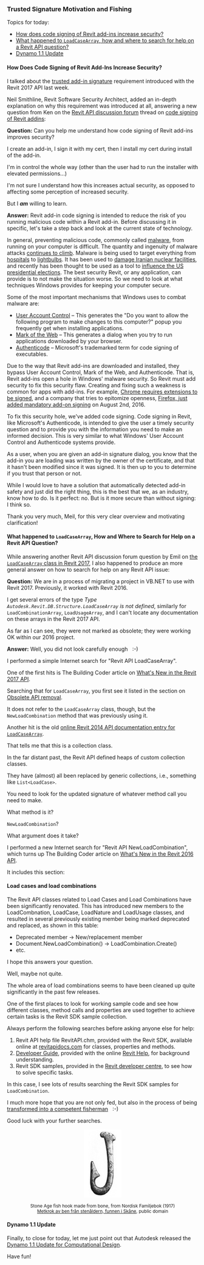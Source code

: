 <head>
<title>The Building Coder</title>
<meta http-equiv="Content-Type" content="text/html; charset=utf-8"/>
<link rel="stylesheet" type="text/css" href="3dwc.css"/>
<script src="https://cdn.rawgit.com/google/code-prettify/master/loader/run_prettify.js?autoload=true" defer="defer"></script>
</head>

<!---

- why require signed add-in signature?
  http://forums.autodesk.com/t5/revit-api/code-signing-of-revit-addins/m-p/6535549

- how to search for help on a Revit API question?
  http://forums.autodesk.com/t5/revit-api/revit-2017-loadcasearray/m-p/6535653
  
- Autodesk Releases Dynamo 1.1 Update for Computational Design
  http://architosh.com/2016/08/autodesk-releases-dynamo-1-1-update-for-computational-design/

Trusted Signature Motivation and Fishing #revitapi #3dwebcoder @AutodeskRevit @AutodeskForge #aec #bim

Topics for today
&ndash; How does code signing of Revit add-ins increase security?
&ndash; What happened to <code>LoadCaseArray</code>?
&ndash; How and where to search for help on a Revit API question?
&ndash; Dynamo 1.1 Update...

-->

### Trusted Signature Motivation and Fishing

Topics for today:

- [How does code signing of Revit add-ins increase security?](#2)
- [What happened to `LoadCaseArray`, how and where to search for help on a Revit API question?](#3)
- [Dynamo 1.1 Update](#4)

#### <a name="2"></a>How Does Code Signing of Revit Add-Ins Increase Security?

I talked about
the [trusted add-in signature](http://thebuildingcoder.typepad.com/blog/2016/08/trusted-signature-and-updated-revit-2017-api-resources.html#2) requirement 
introduced with the Revit 2017 API last week.

Neil Smithline, Revit Software Security Architect, added an in-depth explanation on why this requirement was introduced at all, answering a new question from Ken on
the [Revit API discussion forum](http://forums.autodesk.com/t5/revit-api/bd-p/160) thread
on [code signing of Revit addins](http://forums.autodesk.com/t5/revit-api/code-signing-of-revit-addins/m-p/5981560):

**Question:** Can you help me understand how code signing of Revit add-ins improves security? 
 
I create an add-in, I sign it with my cert, then I install my cert during install of the add-in.

I'm in control the whole way (other than the user had to run the installer with elevated permissions...)
 
I'm not sure I understand how this increases actual security, as opposed to affecting some perception of increased security. 
 
But I <b><i>am</i></b> willing to learn.

**Answer:** Revit add-in code signing is intended to reduce the risk of you running malicious code within a Revit add-in. Before discussing it in specific, let's take a step back and look at the current state of technology.
 
In general, preventing malicious code, commonly called [malware](https://en.wikipedia.org/wiki/Malware), from running on your computer is difficult. The quantity and ingenuity of malware attacks [continues to climb](https://securelist.com/analysis/quarterly-malware-reports/75640/it-threat-evolution-in-q2-2016-statistics). Malware is being used to target everything
from [hospitals](http://money.cnn.com/2016/02/17/technology/hospital-bitcoin-ransom/index.html)
to [lightbulbs](http://www.welivesecurity.com/2013/08/14/blackout-warning-philips-smart-lightbulbs-can-be-switched-off-by-malware-and-wont-come-back-on).
It has been used to [damage Iranian nuclear facilities](https://en.wikipedia.org/wiki/Stuxnet), and recently has been thought to be used as a tool to [influence the US presidential elections](http://news.softpedia.com/news/malware-used-in-dnc-hack-has-roots-in-chinese-open-source-tool-506773.shtml). The best security Revit, or any application, can provide is to not make the situation worse. So we need to look at what techniques Windows provides for keeping your computer secure.
 
Some of the most important mechanisms that Windows uses to combat malware are:

- [User Account Control](https://en.wikipedia.org/wiki/User_Account_Control) &ndash; This generates the "Do you want to allow the following program to make changes to this computer?" popup you frequently get when installing applications.
- [Mark of the Web](https://blogs.msdn.microsoft.com/ieinternals/2011/03/23/understanding-local-machine-zone-lockdown) &ndash; This generates a dialog when you try to run applications downloaded by your browser.
- [Authenticode](https://msdn.microsoft.com/en-us/library/cc750035.aspx) &ndash; Microsoft's trademarked term for code signing of executables.
 
Due to the way that Revit add-ins are downloaded and installed, they bypass User Account Control, Mark of the Web, and Authenticode. That is, Revit add-ins open a hole in Windows' malware security. So Revit must add security to fix this security flaw. Creating and fixing such a weakness is common for apps with add-ins. For example, [Chrome requires extensions to be signed](https://developer.chrome.com/extensions/packaging), and a company that tries to epitomize openness, [Firefox, just added mandatory add-on signing](https://www.mozilla.org/en-US/firefox/48.0/releasenotes) on August 2nd, 2016.
 
To fix this security hole, we've added code signing. Code signing in Revit, like Microsoft's Authenticode, is intended to give the user a timely security question and to provide you with the information you need to make an informed decision. This is very similar to what Windows' User Account Control and Authenticode systems provide.
 
As a user, when you are given an add-in signature dialog, you know that the add-in you are loading was written by the owner of the certificate, and that it hasn't been modified since it was signed. It is then up to you to determine if you trust that person or not.
 
While I would love to have a solution that automatically detected add-in safety and just did the right thing, this is the best that we, as an industry, know how to do. Is it perfect: no. But is it more secure than without signing: I think so.

Thank you very much, Meil, for this very clear overview and motivating clarification!


#### <a name="3"></a>What happened to `LoadCaseArray`, How and Where to Search for Help on a Revit API Question?

While answering another Revit API discussion forum question by Emil
on [the `LoadCaseArray` class in Revit 2017](http://forums.autodesk.com/t5/revit-api/revit-2017-loadcasearray/td-p/6535653),
I also happened to produce an more general answer on how to search for help on any Revit API issue:

**Question:** We are in a process of migrating a project in VB.NET to use with Revit 2017. Previously, it worked with Revit 2016.

I get several errors of the type *Type `Autodesk.Revit.DB.Structure.LoadCaseArray` is not defined*, similarly for `LoadCombinationArray`, `LoadUsageArray`, and I can't locate any documentation on these arrays in the Revit 2017 API.

As far as I can see, they were not marked as obsolete; they were working OK within our 2016 project. 

**Answer:** Well, you did not look carefully enough &nbsp; :-)
 
I performed a simple Internet search for "Revit API LoadCaseArray". 
 
One of the first hits is The Building Coder article
on [What's New in the Revit 2017 API](http://thebuildingcoder.typepad.com/blog/2016/04/whats-new-in-the-revit-2017-api.html).
 
Searching that for `LoadCaseArray`, you first see it listed in the section
on [Obsolete API removal](http://thebuildingcoder.typepad.com/blog/2016/04/whats-new-in-the-revit-2017-api.html#2.22).
 
It does not refer to the `LoadCaseArray` class, though, but the `NewLoadCombination` method that was previously using it.
 
Another hit is the
old [online Revit 2014 API documentation entry for `LoadCaseArray`](http://revitapisearch.com/html/b956962a-5802-cca1-e806-cc0461fac741.htm).
 
That tells me that this is a collection class.
 
In the far distant past, the Revit API defined heaps of custom collection classes.
 
They have (almost) all been replaced by generic collections, i.e., something like <code>List&lt;LoadCase&gt;</code>.
 
You need to look for the updated signature of whatever method call you need to make.
 
What method is it?
 
`NewLoadCombination`?
 
What argument does it take?
 
I performed a new Internet search for "Revit API NewLoadCombination", which turns up The Building Coder article
on [What's New in the Revit 2016 API](http://thebuildingcoder.typepad.com/blog/2015/04/whats-new-in-the-revit-2016-api.html).
 
It includes this section:
 
#### <a name="4"></a>Load cases and load combinations
 
The Revit API classes related to Load Cases and Load Combinations have been significantly renovated. This has introduced new members to the LoadCombnation, LoadCase, LoadNature and LoadUsage classes, and resulted in several previously existing member being marked deprecated and replaced, as shown in this table:
 
- Deprecated member &rarr; New/replacement member
- Document.NewLoadCombination() &rarr; LoadCombination.Create()
- etc.
 
I hope this answers your question.
 
Well, maybe not quite.
 
The whole area of load combinations seems to have been cleaned up quite significantly in the past few releases.
 
One of the first places to look for working sample code and see how different classes, method calls and properties are used together to achieve certain tasks is the Revit SDK sample collection.
 
Always perform the following searches before asking anyone else for help:
 
1. Revit API help file RevitAPI.chm, provided with the Revit SDK, available online at [revitapidocs.com](http://www.revitapidocs.com) for classes, properties and methods.
2. [Developer Guide](http://help.autodesk.com/view/RVT/2017/ENU/?guid=GUID-F0A122E0-E556-4D0D-9D0F-7E72A9315A42), provided with the online [Revit Help](http://help.autodesk.com/view/RVT/2017/ENU/), for background understanding.
3. Revit SDK samples, provided in the [Revit developer centre](http://www.autodesk.com/developrevit), to see how to solve specific tasks.
 
In this case, I see lots of results searching the Revit SDK samples for `LoadCombination`.
 
I much more hope that you are not only fed, but also in the process of being [transformed into a competent fisherman](http://thebuildingcoder.typepad.com/blog/2009/02/creating-a-group-and-how-to-fish.html) &nbsp; :-)
 
Good luck with your further searches.

<center>
<img src="img/fishhook.jpg" alt="Stone Age fish hook made from bone" width="100">
<p style="font-size:smaller">Stone Age fish hook made from bone, from Nordisk Familjebok (1917)<br/><a href="//commons.wikimedia.org/wiki/File:Metkrok_av_ben_fr%C3%A5n_sten%C3%A5ldern,_funnen_i_Sk%C3%A5ne.jpg" title="Metkrok av ben från stenåldern, funnen i Skåne.jpg">Metkrok av ben från stenåldern, funnen i Skåne</a>, public domain</p>
</center>


#### <a name="5">Dynamo 1.1 Update</a>

Finally, to close for today, let me just point out that Autodesk released the [Dynamo 1.1 Update for Computational Design](http://architosh.com/2016/08/autodesk-releases-dynamo-1-1-update-for-computational-design).

Have fun!

